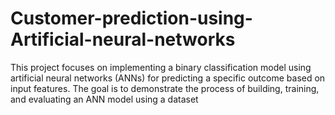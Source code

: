 # Customer-prediction-using-Artificial-neural-networks
This project focuses on implementing a binary classification model using artificial neural networks (ANNs) for predicting a specific outcome based on input features. The goal is to demonstrate the process of building, training, and evaluating an ANN model using a dataset
